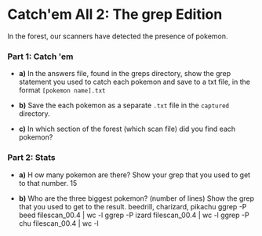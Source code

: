 # Catch'em All 2: The grep Edition

In the forest, our scanners have detected the presence of pokemon.

### Part 1: Catch 'em
- **a)** In the answers file, found in the greps directory, show the grep statement you used to catch each pokemon and save to a txt file, in the format `[pokemon name].txt`

- **b)** 
Save the each pokemon as a separate `.txt` file in the `captured` directory.


- **c)** In which section of the forest (which scan file) did you find each pokemon?


### Part 2: Stats
- **a)** H ow many pokemon are there? Show your grep that you used to get to that number.
 15

- **b)** Who are the three biggest pokemon? (number of lines)
Show the grep that you used to get to the result.
beedrill, charizard, pikachu
ggrep -P beed filescan_00.4 | wc -l
ggrep -P izard filescan_00.4 | wc -l
ggrep -P chu filescan_00.4 | wc -l



